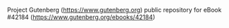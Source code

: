 Project Gutenberg (https://www.gutenberg.org) public repository for
eBook #42184 (https://www.gutenberg.org/ebooks/42184)
